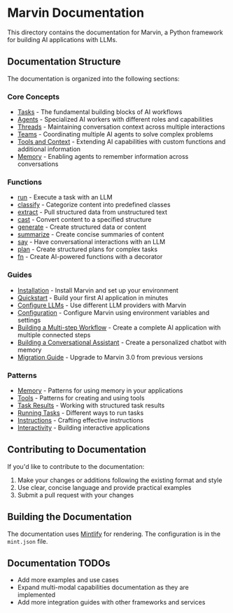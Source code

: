 # Marvin Documentation

This directory contains the documentation for Marvin, a Python framework for building AI applications with LLMs.

## Documentation Structure

The documentation is organized into the following sections:

### Core Concepts

- [Tasks](concepts/tasks.mdx) - The fundamental building blocks of AI workflows
- [Agents](concepts/agents.mdx) - Specialized AI workers with different roles and capabilities
- [Threads](concepts/threads.mdx) - Maintaining conversation context across multiple interactions
- [Teams](concepts/teams.mdx) - Coordinating multiple AI agents to solve complex problems
- [Tools and Context](concepts/tools-and-context.mdx) - Extending AI capabilities with custom functions and additional information
- [Memory](concepts/memory.mdx) - Enabling agents to remember information across conversations

### Functions

- [run](functions/run.mdx) - Execute a task with an LLM
- [classify](functions/classify.mdx) - Categorize content into predefined classes
- [extract](functions/extract.mdx) - Pull structured data from unstructured text
- [cast](functions/cast.mdx) - Convert content to a specified structure
- [generate](functions/generate.mdx) - Create structured data or content
- [summarize](functions/summarize.mdx) - Create concise summaries of content
- [say](functions/say.mdx) - Have conversational interactions with an LLM
- [plan](functions/plan.mdx) - Create structured plans for complex tasks
- [fn](functions/fn.mdx) - Create AI-powered functions with a decorator

### Guides

- [Installation](installation.mdx) - Install Marvin and set up your environment
- [Quickstart](quickstart.mdx) - Build your first AI application in minutes
- [Configure LLMs](guides/configure-llms.mdx) - Use different LLM providers with Marvin
- [Configuration](guides/configuration.mdx) - Configure Marvin using environment variables and settings
- [Building a Multi-step Workflow](guides/multi-step-workflow.mdx) - Create a complete AI application with multiple connected steps
- [Building a Conversational Assistant](guides/building-a-chatbot.mdx) - Create a personalized chatbot with memory
- [Migration Guide](guides/migration-guide.mdx) - Upgrade to Marvin 3.0 from previous versions

### Patterns

- [Memory](patterns/memory.mdx) - Patterns for using memory in your applications
- [Tools](patterns/tools.mdx) - Patterns for creating and using tools
- [Task Results](patterns/task-results.mdx) - Working with structured task results
- [Running Tasks](patterns/running-tasks.mdx) - Different ways to run tasks
- [Instructions](patterns/instructions.mdx) - Crafting effective instructions
- [Interactivity](patterns/interactivity.mdx) - Building interactive applications

## Contributing to Documentation

If you'd like to contribute to the documentation:

1. Make your changes or additions following the existing format and style
2. Use clear, concise language and provide practical examples
3. Submit a pull request with your changes

## Building the Documentation

The documentation uses [Mintlify](https://mintlify.com/) for rendering. The configuration is in the `mint.json` file.

## Documentation TODOs

- Add more examples and use cases
- Expand multi-modal capabilities documentation as they are implemented
- Add more integration guides with other frameworks and services 